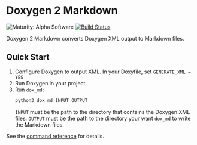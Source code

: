 # Doxygen 2 Markdown

![Maturity: Alpha Software](https://img.shields.io/badge/Maturity-Alpha_Software-red)
[![Build Status](https://github.com/brobeson/doxygen2markdown/actions/workflows/build.yaml/badge.svg)](https://github.com/brobeson/doxygen2markdown/actions/workflows/build.yaml)

Doxygen 2 Markdown converts Doxygen XML output to Markdown files.

## Quick Start

1. Configure Doxygen to output XML.
   In your Doxyfile, set `GENERATE_XML = YES`
1. Run Doxygen in your project.
1. Run `dox_md`:
   ```bash
   python3 dox_md INPUT OUTPUT
   ```
   `INPUT` must be the path to the directory that contains the Doxygen XML files.
   `OUTPUT` must be the path to the directory your want `dox_md` to write the Markdown files.

See the [command reference](docs/command_reference.md) for details.
